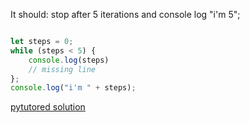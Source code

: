 It should: stop after 5 iterations and console log "i'm 5";

```js

let steps = 0;
while (steps < 5) {
	console.log(steps)
	// missing line
};
console.log("i'm " + steps);

```

[pytutored solution](https://goo.gl/Cycpr4)